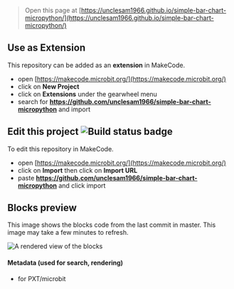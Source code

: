 
> Open this page at [https://unclesam1966.github.io/simple-bar-chart-micropython/](https://unclesam1966.github.io/simple-bar-chart-micropython/)

## Use as Extension

This repository can be added as an **extension** in MakeCode.

* open [https://makecode.microbit.org/](https://makecode.microbit.org/)
* click on **New Project**
* click on **Extensions** under the gearwheel menu
* search for **https://github.com/unclesam1966/simple-bar-chart-micropython** and import

## Edit this project ![Build status badge](https://github.com/unclesam1966/simple-bar-chart-micropython/workflows/MakeCode/badge.svg)

To edit this repository in MakeCode.

* open [https://makecode.microbit.org/](https://makecode.microbit.org/)
* click on **Import** then click on **Import URL**
* paste **https://github.com/unclesam1966/simple-bar-chart-micropython** and click import

## Blocks preview

This image shows the blocks code from the last commit in master.
This image may take a few minutes to refresh.

![A rendered view of the blocks](https://github.com/unclesam1966/simple-bar-chart-micropython/raw/master/.github/makecode/blocks.png)

#### Metadata (used for search, rendering)

* for PXT/microbit
<script src="https://makecode.com/gh-pages-embed.js"></script><script>makeCodeRender("{{ site.makecode.home_url }}", "{{ site.github.owner_name }}/{{ site.github.repository_name }}");</script>
